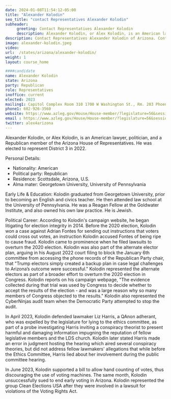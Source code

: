 ```yaml
---
date: 2024-01-08T11:54:12-05:00
title: "Alexander Kolodin"
seo_title: "contact Representatives Alexander Kolodin"
subheader:
     greeting: Contact Representatives Alexander Kolodin
     description: Alexander Kolodin, or Alex Kolodin, is an American lawyer, politician, and a Republican member of the Arizona House of Representatives. He was elected to represent District 3 in 2022.
description: Contact Representatives Alexander Kolodin of Arizona. Contact information for Alexander Kolodin includes email address, phone number, and mailing address.
image: alexander-kolodin.jpeg
video:
url:  /states/arizona/alexander-kolodin/
weight: 1
layout: course_home

####candidate
name: Alexander Kolodin
state: Arizona
party: Republican
role: Representatives
inoffice: current
elected: 2023
mailing1: Capitol Complex Room 310 1700 W Washington St., Rm. 203 Phoenix, AZ 85007-2890
phone1: 602-926-3560
website: https://www.azleg.gov/House/House-member/?legislature=56&session=128&legislator=2174/
email : https://www.azleg.gov/House/House-member/?legislature=56&session=128&legislator=2174/
twitter: alex4arizona
---
```


Alexander Kolodin, or Alex Kolodin, is an American lawyer, politician, and a Republican member of the Arizona House of Representatives. He was elected to represent District 3 in 2022.

Personal Details:
- Nationality: American
- Political party: Republican
- Residence: Scottsdale, Arizona, U.S.
- Alma mater: Georgetown University, University of Pennsylvania

Early Life & Education:
Kolodin graduated from Georgetown University, prior to becoming an English and civics teacher. He then attended law school at the University of Pennsylvania. He was a Reagan Fellow at the Goldwater Institute, and also owned his own law practice. He is Jewish.

Political Career:
According to Kolodin's campaign website, he began litigating for election integrity in 2014. Before the 2020 election, Kolodin won a case against Adrian Fontes for sending out instructions that voters could cross out votes, an instruction Kolodin accused Fontes of being ripe to cause fraud. Kolodin came to prominence when he filed lawsuits to overturn the 2020 election. Kolodin was also part of the alternate elector plan, arguing in his August 2022 court filing to block the January 6th committee from accessing the phone records of the Republican Party chair, that "Trump electors simply created a backup plan in case legal challenges to Arizona’s outcome were successful." Kolodin represented the alternate electors as part of a broader effort to overturn the 2020 election in Congress. Kolodin reports on his campaign webpage, "The evidence collected during that trial was used by Congress to decide whether to accept the results of the election - and was a large reason why so many members of Congress objected to the results." Kolodin also represented the CyberNinjas audit team when the Democratic Party attempted to stop the audit.

In April 2023, Kolodin defended lawmaker Liz Harris, a QAnon adherant, who was expelled by the legislature for lying to the ethics committee, as part of a probe investigating Harris inviting a conspiracy theorist to present harmful and damaging information impugning the reputation of fellow legislative members and the LDS church. Kolodin later stated Harris made an error in judgment hosting the hearing which aired several conspiracy theories, but did not address fellow lawmakers' allegations that while before the Ethics Committee, Harris lied about her involvement during the public committee hearing.

In June 2023, Kolodin supported a bill to allow hand counting of votes, thus discouraging the use of voting machines. The same month, Kolodin unsuccessfully sued to end early voting in Arizona. Kolodin represented the group Clean Elections USA after they were involved in a lawsuit for violations of the Voting Rights Act.
